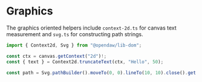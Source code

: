 # Graphics

The graphics oriented helpers include `context-2d.ts` for canvas text
measurement and `svg.ts` for constructing path strings.

```ts
import { Context2d, Svg } from "@opendaw/lib-dom";

const ctx = canvas.getContext("2d")!;
const { text } = Context2d.truncateText(ctx, "Hello", 50);

const path = Svg.pathBuilder().moveTo(0, 0).lineTo(10, 10).close().get();
```
